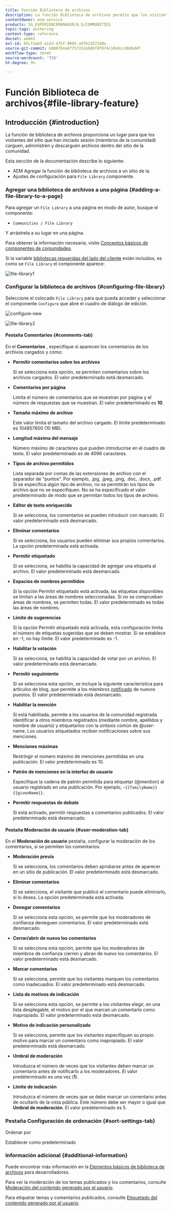 ```yaml
---
title: Función Biblioteca de archivos
description: La función Biblioteca de archivos permite que los visitantes del sitio que inicien sesión carguen, administren y descarguen archivos.
contentOwner: msm-service
products: SG_EXPERIENCEMANAGER/6.5/COMMUNITIES
topic-tags: authoring
content-type: reference
docset: aem65
exl-id: 05cfaab5-a12d-475f-9095-a9fb13571d0a
source-git-commit: b8887b4a6f757352e9dbfdf074c10e9ccd6dbd4f
workflow-type: tm+mt
source-wordcount: '733'
ht-degree: 9%

---
```


# Función Biblioteca de archivos{#file-library-feature}

## Introducción {#introduction}

La función de biblioteca de archivos proporciona un lugar para que los visitantes del sitio que han iniciado sesión (miembros de la comunidad) carguen, administren y descarguen archivos dentro del sitio de la comunidad.

Esta sección de la documentación describe lo siguiente:

* AEM Agregar la función de biblioteca de archivos a un sitio de la.
* Ajustes de configuración para `File Library` componente.

### Agregar una biblioteca de archivos a una página {#adding-a-file-library-to-a-page}

Para agregar un `File Library` a una página en modo de autor, busque el componente:

* `Communities / File Library`

Y arrástrela a su lugar en una página.

Para obtener la información necesaria, visite [Conceptos básicos de componentes de comunidades](/help/communities/basics.md).

Si la variable [bibliotecas requeridas del lado del cliente](/help/communities/essentials-file-library.md#essentials-for-client-side) están incluidos, es como se `File Library` el componente aparece:

![file-library1](assets/file-library1.png)

### Configurar la biblioteca de archivos {#configuring-file-library}

Seleccione el colocado `File Library` para que pueda acceder y seleccionar el componente `Configure` que abre el cuadro de diálogo de edición.

![configure-new](assets/configure-new.png)

![file-library2](assets/file-library2.png)

#### Pestaña Comentarios {#comments-tab}

En el **Comentarios** , especifique si aparecen los comentarios de los archivos cargados y cómo:

* **Permitir comentarios sobre los archivos**

  Si se selecciona esta opción, se permiten comentarios sobre los archivos cargados. El valor predeterminado está desmarcado.

* **Comentarios por página**

  Limita el número de comentarios que se muestran por página y el número de respuestas que se muestran. El valor predeterminado es **10**.

* **Tamaño máximo de archivo**

  Este valor limita el tamaño del archivo cargado. El límite predeterminado es 104857600 (10 MB).

* **Longitud máxima del mensaje**

  Número máximo de caracteres que pueden introducirse en el cuadro de texto. El valor predeterminado es de 4096 caracteres.

* **Tipos de archivo permitidos**

  Lista separada por comas de las extensiones de archivo con el separador de &quot;puntos&quot;. Por ejemplo, .jpg, .jpeg, .png, .doc, .docx, .pdf. Si se especifica algún tipo de archivo, no se permitirán los tipos de archivo que no se especifiquen. No se ha especificado el valor predeterminado de modo que se permitan todos los tipos de archivo.

* **Editor de texto enriquecido**

  Si se selecciona, los comentarios se pueden introducir con marcado. El valor predeterminado está desmarcado.

* **Eliminar comentarios**

  Si se selecciona, los usuarios pueden eliminar sus propios comentarios. La opción predeterminada está activada.

* **Permitir etiquetado**

  Si se selecciona, se habilita la capacidad de agregar una etiqueta al archivo. El valor predeterminado está desmarcado.

* **Espacios de nombres permitidos**

  Si la opción Permitir etiquetado está activada, las etiquetas disponibles se limitan a las áreas de nombres seleccionadas. Si no se comprueban áreas de nombres, se permiten todas. El valor predeterminado es todas las áreas de nombres.

* **Límite de sugerencias**

  Si la opción Permitir etiquetado está activada, esta configuración limita el número de etiquetas sugeridas que se deben mostrar. Si se establece en -1, no hay límite. El valor predeterminado es -1.

* **Habilitar la votación**

  Si se selecciona, se habilita la capacidad de votar por un archivo. El valor predeterminado está desmarcado.

* **Permitir seguimiento**

  Si se selecciona esta opción, se incluye la siguiente característica para artículos de blog, que permite a los miembros [notificado](/help/communities/notifications.md) de nuevos puestos. El valor predeterminado está desmarcado.

* **Habilitar la mención**

  Si está habilitada, permite a los usuarios de la comunidad registrada identificar a otros miembros registrados (mediante nombre, apellidos y nombre de usuario) y etiquetarlos con la sintaxis común de @user-name. Los usuarios etiquetados reciben notificaciones sobre sus menciones.

* **Menciones máximas**

  Restringir el número máximo de menciones permitidas en una publicación. El valor predeterminado es 10.

* **Patrón de menciones en la interfaz de usuario**

  Especifique la cadena de patrón permitida para etiquetar (@mention) al usuario registrado en una publicación. Por ejemplo, `~{{familyName}}{{givenName}}`.

* **Permitir respuestas de debate**

  Si está activado, permitir respuestas a comentarios publicados. El valor predeterminado está desmarcado.

#### Pestaña Moderación de usuario {#user-moderation-tab}

En el **Moderación de usuario** pestaña, configurar la moderación de los comentarios, si se permiten los comentarios:

* **Moderación previa**

  Si se selecciona, los comentarios deben aprobarse antes de aparecer en un sitio de publicación. El valor predeterminado está desmarcado.

* **Eliminar comentarios**

  Si se selecciona, el visitante que publicó el comentario puede eliminarlo, si lo desea. La opción predeterminada está activada.

* **Denegar comentarios**

  Si se selecciona esta opción, se permite que los moderadores de confianza denieguen comentarios. El valor predeterminado está desmarcado.

* **Cerrar/abrir de nuevo los comentarios**

  Si se selecciona esta opción, permite que los moderadores de miembros de confianza cierren y abran de nuevo los comentarios. El valor predeterminado está desmarcado.

* **Marcar comentarios**

  Si se selecciona, permite que los visitantes marquen los comentarios como inadecuados. El valor predeterminado está desmarcado.

* **Lista de motivos de indicación**

  Si se selecciona esta opción, se permite a los visitantes elegir, en una lista desplegable, el motivo por el que marcan un comentario como inapropiado. El valor predeterminado está desmarcado.

* **Motivo de indicación personalizado**

  Si se selecciona, permite que los visitantes especifiquen su propio motivo para marcar un comentario como inapropiado. El valor predeterminado está desmarcado.

* **Umbral de moderación**

  Introduzca el número de veces que los visitantes deben marcar un comentario antes de notificarlo a los moderadores. El valor predeterminado es una vez (**1**).

* **Límite de indicación**

  Introduzca el número de veces que se debe marcar un comentario antes de ocultarlo de la vista pública. Este número debe ser mayor o igual que **Umbral de moderación**. El valor predeterminado es 5.

### Pestaña Configuración de ordenación {#sort-settings-tab}

Ordenar por

Establecer como predeterminado

### Información adicional {#additional-information}

Puede encontrar más información en la [Elementos básicos de biblioteca de archivos](/help/communities/essentials-file-library.md) para desarrolladores.

Para ver la moderación de los temas publicados y los comentarios, consulte [Moderación del contenido generado por el usuario](/help/communities/moderate-ugc.md).

Para etiquetar temas y comentarios publicados, consulte [Etiquetado del contenido generado por el usuario](/help/communities/tag-ugc.md).
